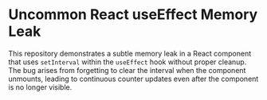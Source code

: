 # Uncommon React useEffect Memory Leak

This repository demonstrates a subtle memory leak in a React component that uses `setInterval` within the `useEffect` hook without proper cleanup.  The bug arises from forgetting to clear the interval when the component unmounts, leading to continuous counter updates even after the component is no longer visible.
